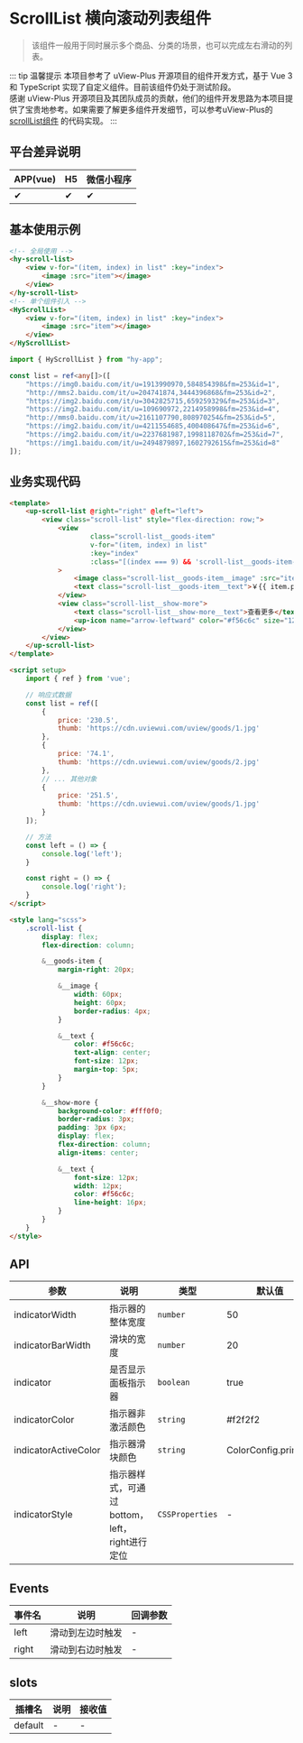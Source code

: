 # ScrollList 横向滚动列表组件
> 该组件一般用于同时展示多个商品、分类的场景，也可以完成左右滑动的列表。

::: tip 温馨提示
本项目参考了 uView-Plus 开源项目的组件开发方式，基于 Vue 3 和 TypeScript 实现了自定义组件。目前该组件仍处于测试阶段。<br>
感谢 uView-Plus 开源项目及其团队成员的贡献，他们的组件开发思路为本项目提供了宝贵地参考。如果需要了解更多组件开发细节，可以参考uView-Plus的 [scrollList组件](https://uiadmin.net/uview-plus/components/scroll.html) 的代码实现。
:::

## 平台差异说明

| APP(vue) | H5 | 微信小程序 |
|-----|----|-------|
| ✔   | ✔  | ✔     |

## 基本使用示例

```html
<!-- 全局使用 -->
<hy-scroll-list>
    <view v-for="(item, index) in list" :key="index">
        <image :src="item"></image>
    </view>
</hy-scroll-list>
<!-- 单个组件引入 -->
<HyScrollList>
    <view v-for="(item, index) in list" :key="index">
        <image :src="item"></image>
    </view>
</HyScrollList>
```
```ts
import { HyScrollList } from "hy-app";

const list = ref<any[]>([
    "https://img0.baidu.com/it/u=1913990970,584854398&fm=253&id=1",
    "http://mms2.baidu.com/it/u=204741874,3444396868&fm=253&id=2",
    "https://img2.baidu.com/it/u=3042825715,659259329&fm=253&id=3",
    "https://img2.baidu.com/it/u=109690972,2214958998&fm=253&id=4",
    "http://mms0.baidu.com/it/u=2161107790,808970254&fm=253&id=5",
    "https://img2.baidu.com/it/u=4211554685,400408647&fm=253&id=6",
    "https://img2.baidu.com/it/u=2237681987,1998118702&fm=253&id=7",
    "https://img1.baidu.com/it/u=2494879897,1602792615&fm=253&id=8"
]);
```

## 业务实现代码

```html
<template>
    <up-scroll-list @right="right" @left="left">
        <view class="scroll-list" style="flex-direction: row;">
            <view
                    class="scroll-list__goods-item"
                    v-for="(item, index) in list"
                    :key="index"
                    :class="[(index === 9) && 'scroll-list__goods-item--no-margin-right']"
            >
                <image class="scroll-list__goods-item__image" :src="item.thumb"></image>
                <text class="scroll-list__goods-item__text">￥{{ item.price }}</text>
            </view>
            <view class="scroll-list__show-more">
                <text class="scroll-list__show-more__text">查看更多</text>
                <up-icon name="arrow-leftward" color="#f56c6c" size="12"></up-icon>
            </view>
        </view>
    </up-scroll-list>
</template>

<script setup>
    import { ref } from 'vue';

    // 响应式数据  
    const list = ref([
        {
            price: '230.5',
            thumb: 'https://cdn.uviewui.com/uview/goods/1.jpg'
        },
        {
            price: '74.1',
            thumb: 'https://cdn.uviewui.com/uview/goods/2.jpg'
        },
        // ... 其他对象  
        {
            price: '251.5',
            thumb: 'https://cdn.uviewui.com/uview/goods/1.jpg'
        }
    ]);

    // 方法  
    const left = () => {
        console.log('left');
    }

    const right = () => {
        console.log('right');
    }
</script>

<style lang="scss">
    .scroll-list {
        display: flex;
        flex-direction: column;

        &__goods-item {
            margin-right: 20px;

            &__image {
                width: 60px;
                height: 60px;
                border-radius: 4px;
            }

            &__text {
                color: #f56c6c;
                text-align: center;
                font-size: 12px;
                margin-top: 5px;
            }
        }

        &__show-more {
            background-color: #fff0f0;
            border-radius: 3px;
            padding: 3px 6px;
            display: flex;
            flex-direction: column;
            align-items: center;

            &__text {
                font-size: 12px;
                width: 12px;
                color: #f56c6c;
                line-height: 16px;
            }
        }
    }
</style>
```

## API

| 参数                   | 说明                             | 类型              | 默认值                 |
|----------------------|--------------------------------|-----------------|---------------------|
| indicatorWidth       | 指示器的整体宽度                       | `number`        | 50                  |
| indicatorBarWidth    | 滑块的宽度                          | `number`        | 20                  |
| indicator            | 是否显示面板指示器                      | `boolean`       | true                |
| indicatorColor       | 指示器非激活颜色                       | `string`        | #f2f2f2             |
| indicatorActiveColor | 指示器滑块颜色                        | `string`        | ColorConfig.primary |
| indicatorStyle       | 指示器样式，可通过bottom，left，right进行定位 | `CSSProperties` | -                   |

## Events

| 事件名   | 说明       | 回调参数 |
|-------|----------|------|
| left  | 滑动到左边时触发 | -    |
| right | 滑动到右边时触发 | -    |

## slots

| 插槽名     | 说明 | 接收值 |
|---------|----|-----|
| default | -  | -   |